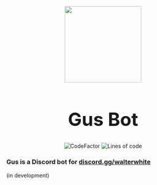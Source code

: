 <p align="center" style="margin-bottom: 0px !important;"> 
    <img src="https://cdn.discordapp.com/avatars/947853951624183809/2ebd0371852f8ab952f826699e626f0a.png" width=200>
</p>
<h1 align="center" style="font-size:48px"> Gus Bot</h1>

<div align="center">

![CodeFactor](https://www.codefactor.io/repository/github/szczurox/discord-bot-gus/badge)
![Lines of code](https://img.shields.io/tokei/lines/github.com/Szczurox/Discord-Bot-Gus) 

</div>

### Gus is a Discord bot for <a href="https://discord.gg/walterwhite">discord.gg/walterwhite</a> 
(in development)
